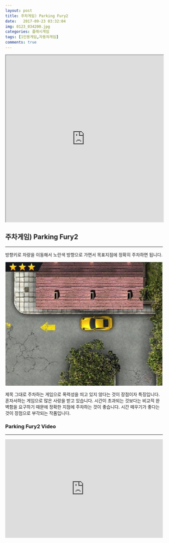 ```yaml
---
layout: post
title: 주차게임) Parking Fury2
date:   2017-09-23 03:32:04
img: 0123_034200.jpg
categories: 플래시게임
tags: [1인용게임,자동차게임]
comments: true
---
```


<iframe src="http://cfile25.uf.tistory.com/media/246F534758292BE516E5CD" name="gamefile" width="100%" height="533" align="middle"></iframe>
<h2>주차게임) Parking Fury2</h2>

<hr />

방향키로 차량을 이동해서 노란색 방향으로 가면서 목표지점에 정확히 주차하면 됩니다.

<img class="alignnone size-full wp-image-141" src="/images/0123_034200.jpg" alt="" width="100%" height="395" />

제목 그대로 주차하는 게임으로 폭력성을 띄고 있지 않다는 것이 장점이자 특징입니다. 혼자서하는 게임으로 많은 사랑을 받고 있습니다. 시간이 초과되는 것보다는 비교적 완벽함을 요구하기 때문에 정확한 지점에 주차하는 것이 좋습니다. 시간 떼우기가 좋다는 것이 장점으로 부각되는 작품입니다.
<h3>Parking Fury2 Video</h3>

<hr />

<iframe width="100%" height="315" src="https://www.youtube.com/embed/gtJXZUzhiuI?rel=0" frameborder="0" allow="autoplay; encrypted-media" allowfullscreen></iframe>